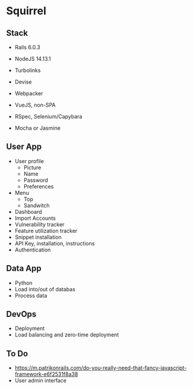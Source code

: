 # Squirrel

## Stack

* Rails 6.0.3
* NodeJS 14.13.1

* Turbolinks
* Devise
* Webpacker

* VueJS, non-SPA

* RSpec, Selenium/Capybara
* Mocha or Jasmine

## User App

* User profile
  * Picture
  * Name
  * Password
  * Preferences
* Menu
  * Top
  * Sandwitch
* Dashboard
* Import Accounts
* Vulnerability tracker
* Feature utilization tracker
* Snippet installation
* API Key, installation, instructions
* Authentication

## Data App

* Python
* Load into/out of databas
* Process data

## DevOps

* Deployment
* Load balancing and zero-time deployment

## To Do

* https://m.patrikonrails.com/do-you-really-need-that-fancy-javascript-framework-e6f2531f8a38
* User admin interface
